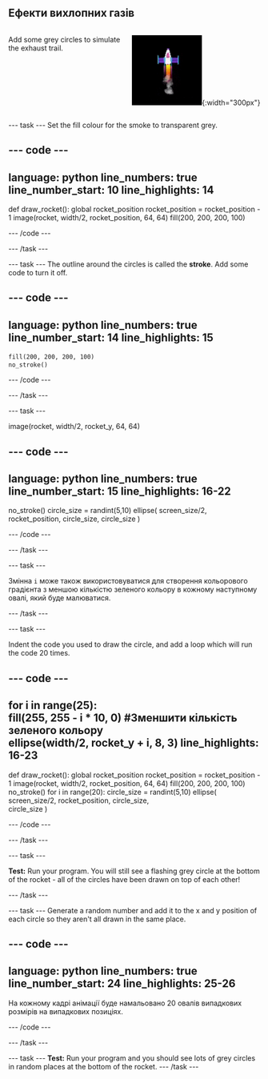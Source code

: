 ## Ефекти вихлопних газів

<div style="display: flex; flex-wrap: wrap">
<div style="flex-basis: 200px; flex-grow: 1; margin-right: 15px;">

Add some grey circles to simulate the exhaust trail. 
</div>
<div>

![Ракета посередині шляху зі слідом вихлопних газів.](images/flying_rocket.gif){:width="300px"}
</div>
</div>

--- task --- Set the fill colour for the smoke to transparent grey.

--- code ---
---
language: python line_numbers: true line_number_start: 10
line_highlights: 14
---

def draw_rocket(): global rocket_position rocket_position = rocket_position - 1 image(rocket, width/2, rocket_position, 64, 64) fill(200, 200, 200, 100)


--- /code ---

--- /task ---


--- task --- The outline around the circles is called the **stroke**. Add some code to turn it off.


--- code ---
---
language: python line_numbers: true line_number_start: 14
line_highlights: 15
---

    fill(200, 200, 200, 100) 
    no_stroke()


--- /code ---

--- /task ---


--- task ---

image(rocket, width/2, rocket_y, 64, 64)

--- code ---
---
language: python line_numbers: true line_number_start: 15
line_highlights: 16-22
---

no_stroke() circle_size = randint(5,10) ellipse( screen_size/2, rocket_position, circle_size, circle_size )

--- /code ---

--- /task ---

--- task ---

Змінна `i` може також використовуватися для створення кольорового градієнта з меншою кількістю зеленого кольору в кожному наступному овалі, який буде малюватися.

--- /task ---

--- task ---

Indent the code you used to draw the circle, and add a loop which will run the code 20 times.

--- code ---
---
for i in range(25):   
fill(255, 255 - i * 10, 0) #Зменшити кількість зеленого кольору    
ellipse(width/2, rocket_y + i, 8, 3)
line_highlights: 16-23
---

def draw_rocket(): global rocket_position rocket_position = rocket_position - 1 image(rocket, width/2, rocket_position, 64, 64) fill(200, 200, 200, 100) no_stroke() for i in range(20): circle_size = randint(5,10) ellipse( screen_size/2, rocket_position, circle_size,    
circle_size )


--- /code ---

--- /task ---

--- task ---

**Test:** Run your program. You will still see a flashing grey circle at the bottom of the rocket - all of the circles have been drawn on top of each other!

--- /task ---

--- task --- Generate a random number and add it to the x and y position of each circle so they aren't all drawn in the same place.


--- code ---
---
language: python line_numbers: true line_number_start: 24
line_highlights: 25-26
---

На кожному кадрі анімації буде намальовано 20 овалів випадкових розмірів на випадкових позиціях.

--- /code ---

--- /task ---




--- task --- **Test:** Run your program and you should see lots of grey circles in random places at the bottom of the rocket. --- /task ---